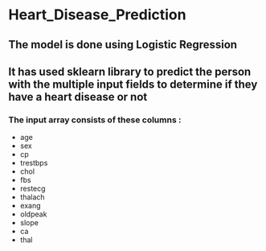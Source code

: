 # Heart_Disease_Prediction

## The model is done using Logistic Regression 

## It has used sklearn library to predict the person with the multiple input fields to determine if they have a heart disease or not 

### The input array consists of these columns :
* age	
* sex	
* cp	
* trestbps	
* chol	
* fbs	
* restecg	
* thalach	
* exang	
* oldpeak	
* slope	
* ca	
* thal	

